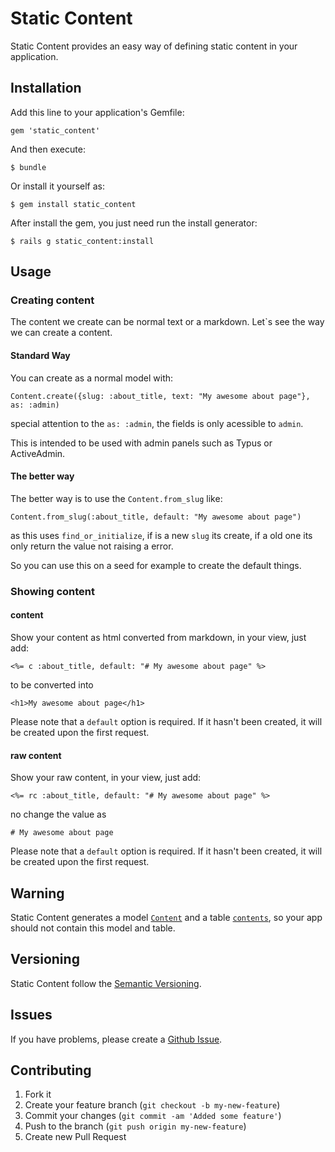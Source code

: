 # Static Content

Static Content provides an easy way of defining static content in your application.

## Installation

Add this line to your application's Gemfile:

    gem 'static_content'

And then execute:

    $ bundle

Or install it yourself as:

    $ gem install static_content

After install the gem, you just need run the install generator:

    $ rails g static_content:install

## Usage

### Creating content

The content we create can be normal text or a markdown. Let`s see the way we can create a content.

#### Standard Way

You can create as a normal model with:

    Content.create({slug: :about_title, text: "My awesome about page"}, as: :admin)

special attention to the `as: :admin`, the fields is only acessible to `admin`.

This is intended to be used with admin panels such as Typus or ActiveAdmin.

#### The better way

The better way is to use the `Content.from_slug` like:

    Content.from_slug(:about_title, default: "My awesome about page")

as this uses `find_or_initialize`, if is a new `slug` its create, if a old one its only return the value not raising a error.

So you can use this on a seed for example to create the default things.

### Showing content

#### content

Show your content as html converted from markdown, in your view, just add:

```
<%= c :about_title, default: "# My awesome about page" %>
```

to be converted into

```
<h1>My awesome about page</h1>
```

Please note that a `default` option is required. If it hasn't been created, it will be created upon the first request.

#### raw content

Show your raw content, in your view, just add:

```
<%= rc :about_title, default: "# My awesome about page" %>
```

no change the value as

```
# My awesome about page
```

Please note that a `default` option is required. If it hasn't been created, it will be created upon the first request.

## Warning

Static Content generates a model [`Content`](https://github.com/Helabs/static_content/blob/master/app/models/content.rb) and a table [`contents`](https://github.com/Helabs/static_content/blob/master/db/migrate/20120705141451_create_contents.rb), so your app should not contain this model and table.

## Versioning

Static Content follow the [Semantic Versioning](http://semver.org/).

## Issues

If you have problems, please create a [Github Issue](https://github.com/Helabs/rails-template/issues).

## Contributing

1. Fork it
2. Create your feature branch (`git checkout -b my-new-feature`)
3. Commit your changes (`git commit -am 'Added some feature'`)
4. Push to the branch (`git push origin my-new-feature`)
5. Create new Pull Request

